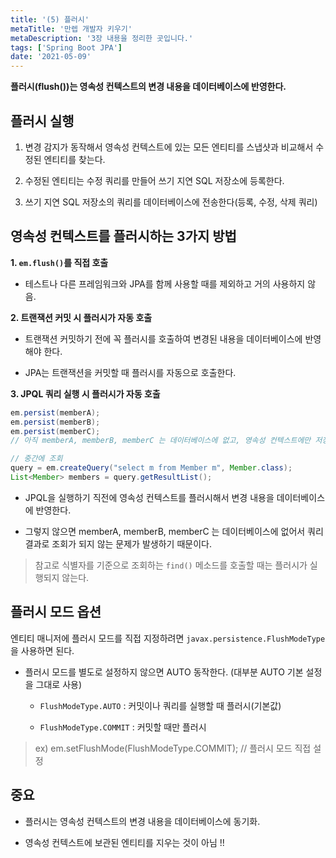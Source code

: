 ```yaml
---
title: '(5) 플러시'
metaTitle: '만렙 개발자 키우기'
metaDescription: '3장 내용을 정리한 곳입니다.'
tags: ['Spring Boot JPA']
date: '2021-05-09'
---
```


**플러시(flush())는 영속성 컨텍스트의 변경 내용을 데이터베이스에 반영한다.**

## 플러시 실행

1. 변경 감지가 동작해서 영속성 컨텍스트에 있는 모든 엔티티를 스냅샷과 비교해서 수정된 엔티티를 찾는다.


2. 수정된 엔티티는 수정 쿼리를 만들어 쓰기 지연 SQL 저장소에 등록한다.


3. 쓰기 지연 SQL 저장소의 쿼리를 데이터베이스에 전송한다(등록, 수정, 삭제 쿼리)


## 영속성 컨텍스트를 플러시하는 3가지 방법

**1. `em.flush()`를 직접 호출**

- 테스트나 다른 프레임워크와 JPA를 함께 사용할 때를 제외하고 거의 사용하지 않음.


**2. 트랜잭션 커밋 시 플러시가 자동 호출**

- 트랜잭션 커밋하기 전에 꼭 플러시를 호출하여 변경된 내용을 데이터베이스에 반영해야 한다.


- JPA는 트랜잭션을 커밋할 때 플러시를 자동으로 호출한다.


**3. JPQL 쿼리 실행 시 플러시가 자동 호출**

```java
em.persist(memberA);
em.persist(memberB);
em.persist(memberC);
// 아직 memberA, memberB, memberC 는 데이터베이스에 없고, 영속성 컨텍스트에만 저장되어 있다.

// 중간에 조회
query = em.createQuery("select m from Member m", Member.class);
List<Member> members = query.getResultList();
```

- JPQL을 실행하기 직전에 영속성 컨텍스트를 플러시해서 변경 내용을 데이터베이스에 반영한다.


- 그렇지 않으면 memberA, memberB, memberC 는 데이터베이스에 없어서 쿼리 결과로 조회가 되지 않는 문제가 발생하기 때문이다.


> 참고로 식별자를 기준으로 조회하는 `find()` 메소드를 호출할 때는 플러시가 실행되지 않는다.

## 플러시 모드 옵션

엔티티 매니저에 플러시 모드를 직접 지정하려면 `javax.persistence.FlushModeType` 을 사용하면 된다.

- 플러시 모드를 별도로 설정하지 않으면 AUTO 동작한다. (대부분 AUTO 기본 설정을 그대로 사용) <br/>

  - `FlushModeType.AUTO`	: 커밋이나 쿼리를 실행할 때 플러시(기본값)

  - `FlushModeType.COMMIT` : 커밋할 때만 플러시


> ex) em.setFlushMode(FlushModeType.COMMIT); // 플러시 모드 직접 설정


## 중요

- 플러시는 영속성 컨텍스트의 변경 내용을 데이터베이스에 동기화.


- 영속성 컨텍스트에 보관된 엔티티를 지우는 것이 아님 !!

